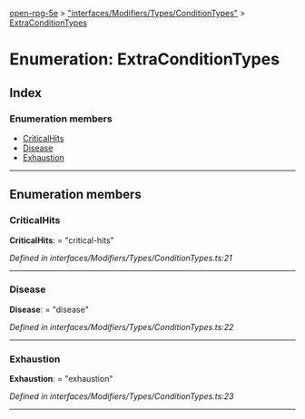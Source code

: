 [open-rpg-5e](../README.md) > ["interfaces/Modifiers/Types/ConditionTypes"](../modules/_interfaces_modifiers_types_conditiontypes_.md) > [ExtraConditionTypes](../enums/_interfaces_modifiers_types_conditiontypes_.extraconditiontypes.md)

# Enumeration: ExtraConditionTypes

## Index

### Enumeration members

* [CriticalHits](_interfaces_modifiers_types_conditiontypes_.extraconditiontypes.md#criticalhits)
* [Disease](_interfaces_modifiers_types_conditiontypes_.extraconditiontypes.md#disease)
* [Exhaustion](_interfaces_modifiers_types_conditiontypes_.extraconditiontypes.md#exhaustion)

---

## Enumeration members

<a id="criticalhits"></a>

###  CriticalHits

**CriticalHits**:  = "critical-hits"

*Defined in interfaces/Modifiers/Types/ConditionTypes.ts:21*

___
<a id="disease"></a>

###  Disease

**Disease**:  = "disease"

*Defined in interfaces/Modifiers/Types/ConditionTypes.ts:22*

___
<a id="exhaustion"></a>

###  Exhaustion

**Exhaustion**:  = "exhaustion"

*Defined in interfaces/Modifiers/Types/ConditionTypes.ts:23*

___

